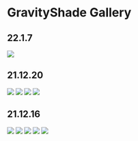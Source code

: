 <h1>GravityShade Gallery</h1>

<h2>22.1.7</h2>
<img src="https://raw.githubusercontent.com/OttCS/GravityShadeGallery/main/22.1.7/terralith_autumn.webp">

<h2>21.12.20</h2>
<img src="https://raw.githubusercontent.com/OttCS/GravityShadeGallery/main/21.12.20/azaelea.webp">
<img src="https://raw.githubusercontent.com/OttCS/GravityShadeGallery/main/21.12.20/outpost.webp">
<img src="https://raw.githubusercontent.com/OttCS/GravityShadeGallery/main/21.12.20/portal.webp">
<img src="https://raw.githubusercontent.com/OttCS/GravityShadeGallery/main/21.12.20/temple.webp">

<h2>21.12.16</h2>
<img src="https://raw.githubusercontent.com/OttCS/GravityShadeGallery/main/21.12.16/caves-21.12.16.webp">
<img src="https://raw.githubusercontent.com/OttCS/GravityShadeGallery/main/21.12.16/nether-21.12.16.webp">
<img src="https://raw.githubusercontent.com/OttCS/GravityShadeGallery/main/21.12.16/peaks-21.12.16.webp">
<img src="https://raw.githubusercontent.com/OttCS/GravityShadeGallery/main/21.12.16/portal-21.12.16.webp">
<img src="https://raw.githubusercontent.com/OttCS/GravityShadeGallery/main/21.12.16/village-21.12.16.webp">
